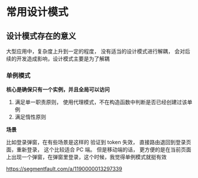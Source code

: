 # 常用设计模式

## 设计模式存在的意义

大型应用中，复杂度上升到一定的程度， 没有适当的设计模式进行解耦， 会对后续的开发造成影响，设计模式主要是为了解耦

### 单例模式

**核心是确保只有一个实例，并且全局可以访问**

1. 满足单一职责原则， 使用代理模式，不在构造函数中判断是否已经创建过该单例
2. 满足惰性原则

**场景**

比如登录弹窗，在有些场景是这样的
验证到 token 失效， 直接路由退回到登录页面，重新登录， 这个比较适合 PC 端。
但是移动端的话， 更方便的是在当前页面上出现一个弹窗，在弹窗里登录，这个时候，我觉得单例模式就挺有效

https://segmentfault.com/a/1190000013297339
